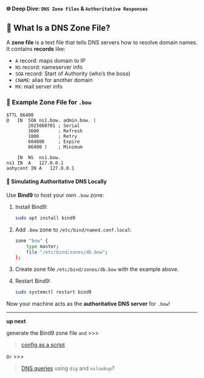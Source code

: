 #### 🌐 Deep Dive: `DNS Zone Files` & `Authoritative Responses`

## 📁 What Is a DNS Zone File?

A **zone file** is a text file that tells DNS servers how to resolve domain names. It contains **records** like:

- `A` record: maps domain to IP
- `NS` record: nameserver info
- `SOA` record: Start of Authority (who’s the boss)
- `CNAME`: alias for another domain
- `MX`: mail server info

### 🧾 Example Zone File for `.bow`

```dns
$TTL 86400
@   IN  SOA ns1.bow. admin.bow. (
        2025080701 ; Serial
        3600       ; Refresh
        1800       ; Retry
        604800     ; Expire
        86400 )    ; Minimum

    IN  NS  ns1.bow.
ns1 IN  A   127.0.0.1
aohycent IN A   127.0.0.1
```

#### 🧪 Simulating Authoritative DNS Locally

Use **Bind9** to host your own `.bow` zone:

1. Install Bind9:
   ```bash
   sudo apt install bind9
   ```

2. Add `.bow` zone to `/etc/bind/named.conf.local`:
   ```bash
   zone "bow" {
       type master;
       file "/etc/bind/zones/db.bow";
   };
   ```

3. Create zone file `/etc/bind/zones/db.bow` with the example above.

4. Restart Bind9:
   ```bash
   sudo systemctl restart bind9
   ```

Now your machine acts as the **authoritative DNS server** for `.bow`!

---
**up next**

generate the Bind9 zone file 
`and` >>>

> [config as a script](Bind9_setup-script.md)

`Or` >>>

> [DNS queries](DNS_queries.md)
using `dig` and `nslookup`?
